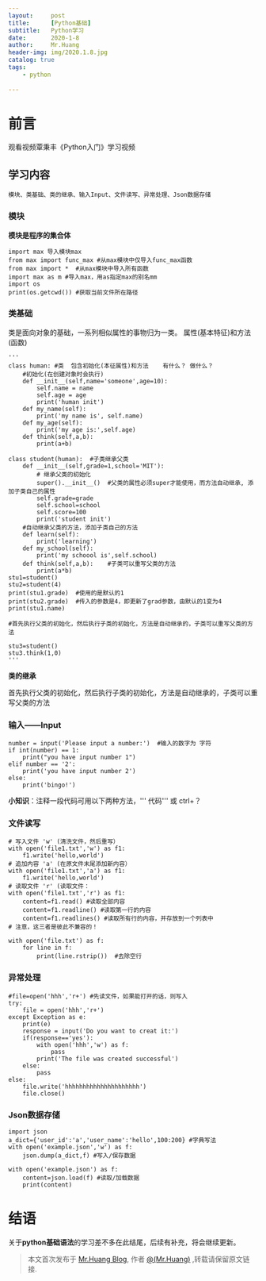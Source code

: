 ```yaml
---
layout:     post
title:      [Python基础]
subtitle:   Python学习
date:       2020-1-8
author:     Mr.Huang
header-img: img/2020.1.8.jpg
catalog: true
tags:
    - python
    
---
```

# 前言

观看视频覃秉丰《Python入门》学习视频

## 学习内容

	模块、类基础、类的继承、输入Input、文件读写、异常处理、Json数据存储
	
	
### 模块

**模块是程序的集合体**

	import max 导入模块max
	from max import func_max #从max模块中仅导入func_max函数
	from max import *  #从max模块中导入所有函数
	import max as m #导入max，用as指定max的别名mm
	import os
	print(os.getcwd()) #获取当前文件所在路径

### 类基础

类是面向对象的基础，一系列相似属性的事物归为一类。  属性(基本特征)和方法(函数)
~~~
'''
class human: #类  包含初始化(本征属性)和方法    有什么？ 做什么？
    #初始化(在创建对象时会执行)
    def __init__(self,name='someone',age=10):
        self.name = name
        self.age = age
        print('human init')
    def my_name(self):
        print('my name is', self.name)
    def my_age(self):
        print('my age is:',self.age)
    def think(self,a,b):
        print(a+b)

class student(human):  #子类继承父类
    def __init__(self,grade=1,school='MIT'):
        # 继承父类的初始化
        super().__init__()  #父类的属性必须super才能使用，而方法自动继承, 添加子类自己的属性
        self.grade=grade
        self.school=school
        self.score=100
        print('student init')
    #自动继承父类的方法，添加子类自己的方法
    def learn(self):
        print('learning')
    def my_school(self):
        print('my schoool is',self.school)
    def think(self,a,b):    #子类可以重写父类的方法
        print(a*b)
stu1=student()
stu2=student(4)
print(stu1.grade)  #使用的是默认的1
print(stu2.grade)  #传入的参数是4，即更新了grad参数，由默认的1变为4
print(stu1.name)

#首先执行父类的初始化，然后执行子类的初始化，方法是自动继承的，子类可以重写父类的方法

stu3=student()
stu3.think(1,0)
'''
~~~

**类的继承**

首先执行父类的初始化，然后执行子类的初始化，方法是自动继承的，子类可以重写父类的方法

### 输入——Input

~~~
number = input('Please input a number:')  #输入的数字为 字符
if int(number) == 1:
    print("you have input number 1")
elif number == '2':
    print('you have input number 2')
else:
    print('bingo!')
~~~

**小知识**：注释一段代码可用以下两种方法，''' 代码''' 或 ctrl+？ 

### 文件读写

~~~
# 写入文件 'w' (清洗文件，然后重写）
with open('file1.txt','w') as f1:
	f1.write('hello,world')
# 追加内容 'a' (在原文件末尾添加新内容）
with open('file1.txt','a') as f1:
	f1.write('hello,world')
# 读取文件 'r' (读取文件：
with open('file1.txt','r') as f1:
    content=f1.read() #读取全部内容
    content=f1.readline() #读取第一行的内容
    content=f1.readlines() #读取所有行的内容，并存放到一个列表中
# 注意，这三者是彼此不兼容的！

with open('file.txt') as f:
    for line in f:
        print(line.rstrip())  #去除空行
~~~

### 异常处理

~~~
#file=open('hhh','r+') #先读文件，如果能打开的话，则写入
try:
    file = open('hhh','r+')
except Exception as e:
    print(e)
    response = input('Do you want to creat it:')
    if(response=='yes'):
        with open('hhh','w') as f:
            pass
        print('The file was created successful')
    else:
        pass
else:
    file.write('hhhhhhhhhhhhhhhhhhhhh')
    file.close()
~~~

### Json数据存储
~~~
import json
a_dict={'user_id':'a','user_name':'hello',100:200} #字典写法
with open('example.json','w') as f:
    json.dump(a_dict,f) #写入/保存数据

with open('example.json') as f: 
    content=json.load(f) #读取/加载数据
    print(content)
~~~

# 结语

关于**python基础语法**的学习差不多在此结尾，后续有补充，将会继续更新。

 
 > 本文首次发布于 [Mr.Huang Blog](http://www.huangsz.xyz), 作者 [@(Mr.Huang)](http://github.com/EmotionalXX) ,转载请保留原文链接.







